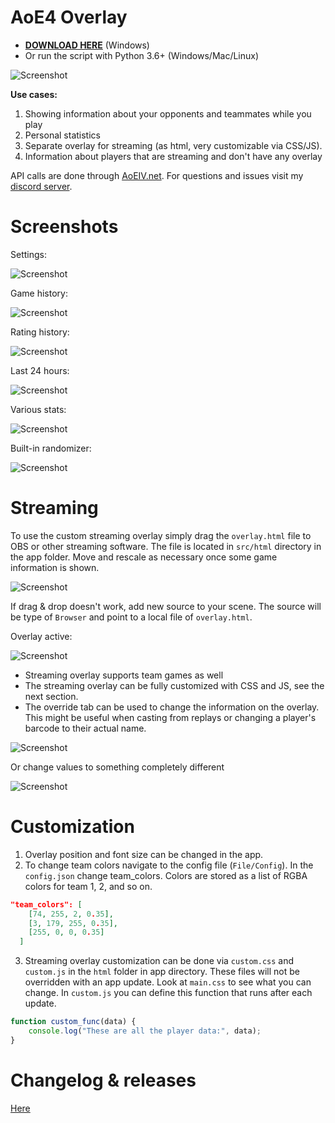 # AoE4 Overlay
 
* **[DOWNLOAD HERE](https://github.com/FluffyMaguro/AoE4_Overlay/releases/download/1.0.1/AoE4_Overlay.zip)** (Windows)
* Or run the script with Python 3.6+ (Windows/Mac/Linux)

![Screenshot](https://i.imgur.com/eN2zJ3c.jpg)

**Use cases:**

1. Showing information about your opponents and teammates while you play
2. Personal statistics
3. Separate overlay for streaming (as html, very customizable via CSS/JS).
4. Information about players that are streaming and don't have any overlay

API calls are done through [AoEIV.net](https://aoeiv.net/). For questions and issues visit my [discord server](https://discord.gg/FtGdhqD).

# Screenshots

Settings:

![Screenshot](https://i.imgur.com/hhH8R72.png)

Game history:

![Screenshot](https://i.imgur.com/L1V1wp2.png)

Rating history:

![Screenshot](https://i.imgur.com/QqojOJI.png)

Last 24 hours:

![Screenshot](https://i.imgur.com/8ODqTrw.png)

Various stats:

![Screenshot](https://i.imgur.com/aGXRnT2.png)

Built-in randomizer:

![Screenshot](https://i.imgur.com/tV4dMfi.png)

# Streaming
To use the custom streaming overlay simply drag the `overlay.html` file to OBS or other streaming software. The file is located in `src/html` directory in the app folder. Move and rescale as necessary once some game information is shown.

![Screenshot](https://i.imgur.com/BK9AC6h.png)

If drag & drop doesn't work, add new source to your scene. The source will be type of `Browser` and point to a local file of `overlay.html`.

Overlay active:

![Screenshot](https://i.imgur.com/gNbxJBY.png)

* Streaming overlay supports team games as well
* The streaming overlay can be fully customized with CSS and JS, see the next section.
* The override tab can be used to change the information on the overlay. This might be useful when casting from replays or changing a player's barcode to their actual name.

![Screenshot](https://i.imgur.com/f1OGmyz.png)

Or change values to something completely different

![Screenshot](https://i.imgur.com/02YsXdI.png)

# Customization

1. Overlay position and font size can be changed in the app.
2. To change team colors navigate to the config file (`File/Config`). In the `config.json` change team_colors. Colors are stored as a list of RGBA colors for team 1, 2, and so on.

```json
"team_colors": [
    [74, 255, 2, 0.35],
    [3, 179, 255, 0.35],
    [255, 0, 0, 0.35]
  ]
```

3. Streaming overlay customization can be done via `custom.css` and `custom.js` in the `html` folder in app directory. These files will not be overridden with an app update. Look at `main.css` to see what you can change. In `custom.js` you can define this function that runs after each update.

```javascript
function custom_func(data) {
    console.log("These are all the player data:", data);
}
```

# Changelog & releases

[Here](https://github.com/FluffyMaguro/AoE4_Overlay/releases)